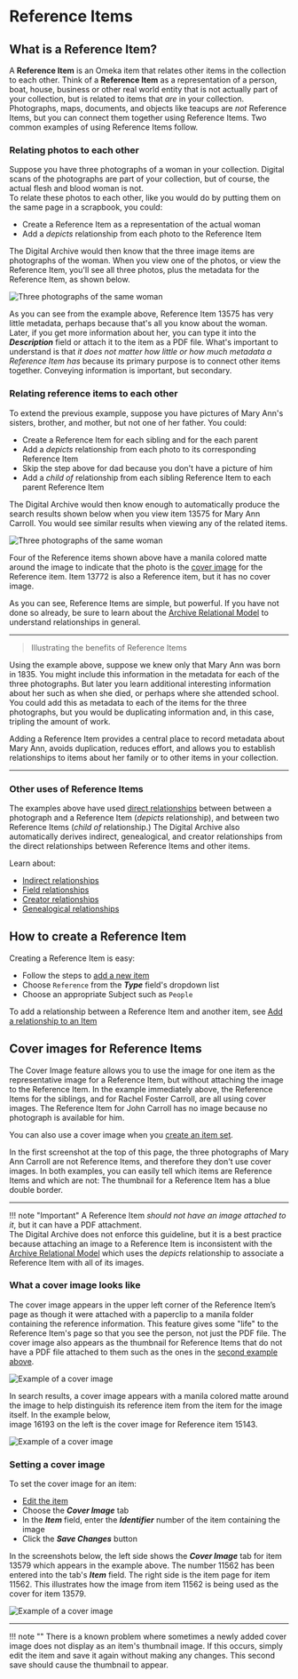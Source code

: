 # Reference Items

## What is a Reference Item?

A **Reference Item** is an Omeka item that relates other items in the collection to each other.
Think of a **Reference Item** as a representation of a person, boat, house, business or other real world
entity that is not actually part of your collection, but is related to items that *are*
in your collection. Photographs, maps, documents, and objects like teacups are *not* Reference Items,
but you can connect them together using Reference Items. Two common examples of using Reference Items follow.

### Relating photos to each other
Suppose you have three photographs of a woman in your collection. Digital scans of the photographs are part
of your collection, but of course, the actual flesh and blood woman is not.  
To relate these photos to each other, like you would do by putting them on the same page in a scrapbook, 
you could:

-   Create a Reference Item as a representation of the actual woman
-   Add a *depicts* relationship from each photo to the Reference Item

The Digital Archive would then know that the three image items are photographs of the woman.
When you view one of the photos, or view the Reference Item, you'll see
all three photos, plus the metadata for the Reference Item, as shown below.

![Three photographs of the same woman](reference-items-3.jpg)

As you can see from the example above, Reference Item 13575 has very little metadata,
perhaps because that's all you know about the woman. Later, if you get more information
about her, you can type it into the **_Description_** field or attach it to the item as a PDF file.
What's important to understand is that *it does not matter how little or how much metadata a
Reference Item has* because its primary purpose is to connect other items together. Conveying
information is important, but secondary.

### Relating reference items to each other
To extend the previous example, suppose you have pictures of Mary Ann's sisters, brother, and mother,
but not one of her father. You could:

-   Create a Reference Item for each sibling and for the each parent
-   Add a *depicts* relationship from each photo to its corresponding Reference Item
-   Skip the step above for dad because you don't have a picture of him
-   Add a *child of* relationship from each sibling Reference Item to each parent Reference Item

The Digital Archive would then know enough to automatically produce the search results shown below
when you view item 13575 for Mary Ann Carroll. You would see similar results when viewing any of the
related items.

![Three photographs of the same woman](reference-items-4.jpg)

Four of the Reference items shown above have a manila colored matte around the image to indicate that
the photo is the [cover image](/relationships/reference-items/#cover-images-for-reference-items)
for the Reference item. Item 13772 is also a Reference item, but it has no cover image.

As you can see, Reference Items are simple, but powerful. If you have not done so already, be sure to learn
about the [Archive Relational Model](/relationships/archive-relational-model/) to understand relationships
in general.

---

> Illustrating the benefits of Reference Items

Using the example above, suppose we knew only that Mary Ann was born in 1835. You might include this 
information in the metadata for each of the three photographs. But later you learn additional interesting 
information about her such as when she died, or perhaps where she attended school. You could add this as 
metadata to each of the items for the three photographs, but you would be duplicating information and, 
in this case, tripling the amount of work.

Adding a Reference Item provides a central place to record metadata about Mary Ann, avoids duplication, reduces 
effort, and allows you to establish relationships to items about her family or to other items in your collection.

---
### Other uses of Reference Items
The examples above have used
[direct relationships](/relationships/kinds-of-relationships/#direct-relationships)
between between a photograph and a Reference Item (*depicts* relationship), and between two Reference Items 
(*child of* relationship.) The Digital Archive also automatically derives indirect, genealogical, and creator 
relationships from the direct relationships between Reference Items and other items.

Learn about:

-   [Indirect relationships](/relationships/kinds-of-relationships/#indirect-relationships)
-   [Field relationships](/relationships/kinds-of-relationships/#field-relationships)
-   [Creator relationships](/relationships/kinds-of-relationships/#creator-relationships)
-   [Genealogical relationships](/relationships/kinds-of-relationships/#genealogical-relationships)

## How to create a Reference Item
Creating a Reference Item is easy:

-   Follow the steps to [add a new item](/archivist/items/#add-a-new-item)
-   Choose `Reference` from the **_Type_** field's dropdown list
-   Choose an appropriate Subject such as `People`

To add a relationship between a Reference Item and another item,
see [Add a relationship to an Item](/archivist/add-relationship/)

## Cover images for Reference Items

The Cover Image feature allows you to use the image for one item as the representative
image for a Reference Item, but without attaching the image to the Reference Item. In
the example immediately above, the Reference Items for the siblings, and for Rachel Foster Carroll,
are all using cover images. The Reference Item for John Carroll has no image because no
photograph is available for him.

You can also use a cover image when you [create an item set](/archivist/item-set/#cover-images-for-item-sets).

In the first screenshot at the top of this page, the three photographs of Mary Ann Carroll are
not Reference Items, and therefore they don't use cover images. In both examples, you can easily
tell which items are Reference Items and which are not: The thumbnail for a Reference Item has a
blue double border.

---

!!! note "Important"
    A Reference Item *should not have an image attached to it*, but it can have a PDF
    attachment.  
    The Digital Archive does not enforce this guideline, but it is a best practice
    because attaching an image to a Reference Item is inconsistent with the 
    [Archive Relational Model](/relationships/archive-relational-model/) which uses the
    *depicts* relationship to associate a Reference Item with all of its images.

### What a cover image looks like

The cover image appears in the upper left corner of the Reference Item’s page as though
it were attached with a paperclip to a manila folder containing the reference information.
This feature gives some "life" to the Reference Item's
page so that you see the person, not just the PDF file. The cover image also appears as
the thumbnail for Reference Items that do not have a PDF file attached to them such as
the ones in the
[second example above](/relationships/reference-items/#relating-reference-items-to-each-other).

![Example of a cover image](reference-items-1.jpg)

In search results, a cover image appears with a manila colored matte around the image to help
distinguish its reference item from the item for the image itself. In the example below,  
image 16193 on the left is the cover image for Reference item 15143.

![Example of a cover image](reference-items-5.jpg)

### Setting a cover image

To set the cover image for an item:

-   [Edit the item](/archivist/add-edit-item/#edit-an-item)
-   Choose the **_Cover Image_** tab
-   In the **_Item_** field, enter the **_Identifier_** number of the item containing the image
-   Click the **_Save Changes_** button

In the screenshots below, the left side shows the **_Cover Image_** tab for item
13579 which appears in the example above. The number 11562 has been entered into the
tab's **_Item_** field. The right side is the item page for item 11562. This illustrates
how the image from item 11562 is being used as the cover for item 13579.

![Example of a cover image](reference-items-2.jpg)

---

!!! note ""
    There is a known problem where sometimes a newly added cover image does not display as an item's
    thumbnail image. If this occurs, simply edit the item and save it again without making any changes.
    This second save should cause the thumbnail to appear.

    